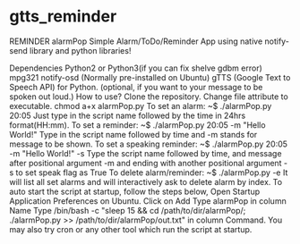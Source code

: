 # gtts_reminder
REMINDER
alarmPop
Simple Alarm/ToDo/Reminder App using native notify-send library and python libraries!

Dependencies
Python2 or Python3(if you can fix shelve gdbm error)
mpg321
notify-osd (Normally pre-installed on Ubuntu)
gTTS (Google Text to Speech API) for Python. (optional, if you want to your message to be spoken out loud.)
How to use?
Clone the repository.
Change file attribute to executable. chmod a+x alarmPop.py
To set an alarm:
~$ ./alarmPop.py 20:05
Just type in the script name followed by the time in 24hrs format(HH:mm).
To set a reminder:
~$ ./alarmPop.py 20:05 -m "Hello World!"
Type in the script name followed by time and -m stands for message to be shown.
To set a speaking reminder:
~$ ./alarmPop.py 20:05 -m "Hello World!" -s
Type the script name followed by time, and message after positional argument -m and ending with another positional argument -s to set speak flag as True
To delete alarm/reminder:
~$ ./alarmPop.py -e
It will list all set alarms and will interactively ask to delete alarm by index.
To auto start the script at startup, follow the steps below,
Open Startup Application Preferences on Ubuntu.
Click on Add
Type alarmPop in column Name
Type /bin/bash -c "sleep 15 && cd /path/to/dir/alarmPop/; ./alarmPop.py >> /path/to/dir/alarmPop/out.txt" in column Command. You may also try cron or any other tool which run the script at startup.
